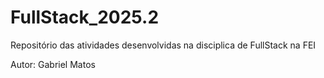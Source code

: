 # FullStack_2025.2
Repositório das atividades desenvolvidas na disciplica de FullStack na FEI

Autor: Gabriel Matos
